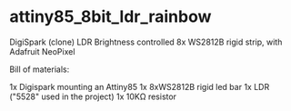 # attiny85_8bit_ldr_rainbow
DigiSpark (clone) LDR Brightness controlled 8x WS2812B rigid strip, with Adafruit NeoPixel


Bill of materials:

1x Digispark mounting an Attiny85
1x 8xWS2812B rigid led bar
1x LDR ("5528" used in the project)
1x 10KΩ resistor
